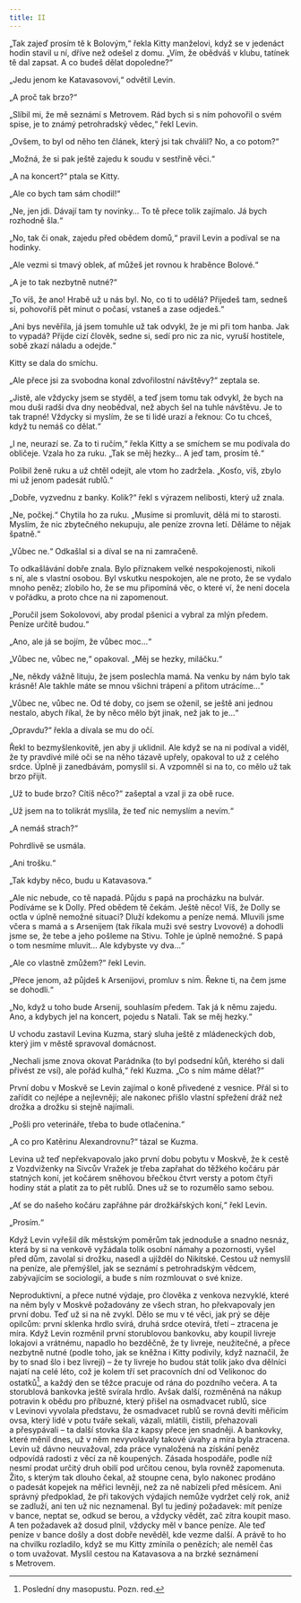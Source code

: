 ```yaml
---
title: II
---
```


„Tak zajeď prosím tě k Bolovým,“ řekla Kitty manželovi, když se v jedenáct hodin stavil u ní, dříve než odešel z domu. „Vím, že obědváš v klubu, tatínek tě dal zapsat. A co budeš dělat dopoledne?“

„Jedu jenom ke Katavasovovi,“ odvětil Levin.

„A proč tak brzo?“

„Slíbil mi, že mě seznámí s Metrovem. Rád bych si s ním pohovořil o svém spise, je to známý petrohradský vědec,“ řekl Levin.

„Ovšem, to byl od něho ten článek, který jsi tak chválil? No, a co potom?“

„Možná, že si pak ještě zajedu k soudu v sestřině věci.“

„A na koncert?“ ptala se Kitty.

„Ale co bych tam sám chodil!“

„Ne, jen jdi. Dávají tam ty novinky… To tě přece tolik zajímalo. Já bych rozhodně šla.“

„No, tak či onak, zajedu před obědem domů,“ pravil Levin a podíval se na hodinky.

„Ale vezmi si tmavý oblek, ať můžeš jet rovnou k hraběnce Bolové.“

„A je to tak nezbytně nutné?“

„To víš, že ano! Hrabě už u nás byl. No, co ti to udělá? Přijedeš tam, sedneš si, pohovoříš pět minut o počasí, vstaneš a zase odjedeš.“

„Ani bys nevěřila, já jsem tomuhle už tak odvykl, že je mi při tom hanba. Jak to vypadá? Přijde cizí člověk, sedne si, sedí pro nic za nic, vyruší hostitele, sobě zkazí náladu a odejde.“

Kitty se dala do smíchu.

„Ale přece jsi za svobodna konal zdvořilostní návštěvy?“ zeptala se.

„Jistě, ale vždycky jsem se styděl, a teď jsem tomu tak odvykl, že bych na mou duši radši dva dny neobědval, než abych šel na tuhle návštěvu. Je to tak trapné! Vždycky si myslím, že se ti lidé urazí a řeknou: Co tu chceš, když tu nemáš co dělat.“

„I ne, neurazí se. Za to ti ručím,“ řekla Kitty a se smíchem se mu podívala do obličeje. Vzala ho za ruku. „Tak se měj hezky… A jeď tam, prosím tě.“

Políbil ženě ruku a už chtěl odejít, ale vtom ho zadržela. „Kosťo, víš, zbylo mi už jenom padesát rublů.“

„Dobře, vyzvednu z banky. Kolik?“ řekl s výrazem nelibosti, který už znala.

„Ne, počkej.“ Chytila ho za ruku. „Musíme si promluvit, dělá mi to starosti. Myslím, že nic zbytečného nekupuju, ale peníze zrovna letí. Děláme to nějak špatně.“

„Vůbec ne.“ Odkašlal si a díval se na ni zamračeně.

To odkašlávání dobře znala. Bylo příznakem velké nespokojenosti, nikoli s ní, ale s vlastní osobou. Byl vskutku nespokojen, ale ne proto, že se vydalo mnoho peněz; zlobilo ho, že se mu připomíná věc, o které ví, že není docela v pořádku, a proto chce na ni zapomenout.

„Poručil jsem Sokolovovi, aby prodal pšenici a vybral za mlýn předem. Peníze určitě budou.“

„Ano, ale já se bojím, že vůbec moc…“

„Vůbec ne, vůbec ne,“ opakoval. „Měj se hezky, miláčku.“

„Ne, někdy vážně lituju, že jsem poslechla mamá. Na venku by nám bylo tak krásně! Ale takhle máte se mnou všichni trápení a přitom utrácíme…“

„Vůbec ne, vůbec ne. Od té doby, co jsem se oženil, se ještě ani jednou nestalo, abych říkal, že by něco mělo být jinak, než jak to je…“

„Opravdu?“ řekla a dívala se mu do očí.

Řekl to bezmyšlenkovitě, jen aby ji uklidnil. Ale když se na ni podíval a viděl, že ty pravdivé milé oči se na něho tázavě upřely, opakoval to už z celého srdce. Úplně ji zanedbávám, pomyslil si. A vzpomněl si na to, co mělo už tak brzo přijít.

„Už to bude brzo? Cítíš něco?“ zašeptal a vzal ji za obě ruce.

„Už jsem na to tolikrát myslila, že teď nic nemyslím a nevím.“

„A nemáš strach?“

Pohrdlivě se usmála.

„Ani trošku.“

„Tak kdyby něco, budu u Katavasova.“

„Ale nic nebude, co tě napadá. Půjdu s papá na procházku na bulvár. Podíváme se k Dolly. Před obědem tě čekám. Ještě něco! Víš, že Dolly se octla v úplně nemožné situaci? Dluží kdekomu a peníze nemá. Mluvili jsme včera s mamá a s Arsenijem (tak říkala muži své sestry Lvovové) a dohodli jsme se, že tebe a jeho pošleme na Stivu. Tohle je úplně nemožné. S papá o tom nesmíme mluvit… Ale kdybyste vy dva…“

„Ale co vlastně zmůžem?“ řekl Levin.

„Přece jenom, až půjdeš k Arsenijovi, promluv s ním. Řekne ti, na čem jsme se dohodli.“

„No, když u toho bude Arsenij, souhlasím předem. Tak já k němu zajedu. Ano, a kdybych jel na koncert, pojedu s Natali. Tak se měj hezky.“

U vchodu zastavil Levina Kuzma, starý sluha ještě z mládeneckých dob, který jim v městě spravoval domácnost.

„Nechali jsme znova okovat Parádníka (to byl podsední kůň, kterého si dali přivést ze vsi), ale pořád kulhá,“ řekl Kuzma. „Co s ním máme dělat?“

První dobu v Moskvě se Levin zajímal o koně přivedené z vesnice. Přál si to zařídit co nejlépe a nejlevněji; ale nakonec přišlo vlastní spřežení dráž než drožka a drožku si stejně najímali.

„Pošli pro veterináře, třeba to bude otlačenina.“

„A co pro Katěrinu Alexandrovnu?“ tázal se Kuzma.

Levina už teď nepřekvapovalo jako první dobu pobytu v Moskvě, že k cestě z Vozdviženky na Sivcův Vražek je třeba zapřahat do těžkého kočáru pár statných koní, jet kočárem sněhovou břečkou čtvrt versty a potom čtyři hodiny stát a platit za to pět rublů. Dnes už se to rozumělo samo sebou.

„Ať se do našeho kočáru zapřáhne pár drožkářských koní,“ řekl Levin.

„Prosím.“

Když Levin vyřešil dík městským poměrům tak jednoduše a snadno nesnáz, která by si na venkově vyžádala tolik osobní námahy a pozornosti, vyšel před dům, zavolal si drožku, nasedl a ujížděl do Nikitské. Cestou už nemyslil na peníze, ale přemýšlel, jak se seznámí s petrohradským vědcem, zabývajícím se sociologií, a bude s ním rozmlouvat o své knize.

Neproduktivní, a přece nutné výdaje, pro člověka z venkova nezvyklé, které na něm byly v Moskvě požadovány ze všech stran, ho překvapovaly jen první dobu. Teď už si na ně zvykl. Dělo se mu v té věci, jak prý se děje opilcům: první sklenka hrdlo svírá, druhá srdce otevírá, třetí – ztracena je míra. Když Levin rozměnil první storublovou bankovku, aby koupil livreje lokajovi a vrátnému, napadlo ho bezděčně, že ty livreje, neužitečné, a přece nezbytně nutné (podle toho, jak se kněžna i Kitty podivily, když naznačil, že by to snad šlo i bez livrejí) – že ty livreje ho budou stát tolik jako dva dělníci najatí na celé léto, což je kolem tří set pracovních dní od Velikonoc do ostatků[^44], a každý den se těžce pracuje od rána do pozdního večera. A ta storublová bankovka ještě svírala hrdlo. Avšak další, rozměněná na nákup potravin k obědu pro příbuzné, který přišel na osmadvacet rublů, sice v Levinovi vyvolala představu, že osmadvacet rublů se rovná devíti měřicím ovsa, který lidé v potu tváře sekali, vázali, mlátili, čistili, přehazovali a přesypávali – ta další stovka šla z kapsy přece jen snadněji. A bankovky, které měnil dnes, už v něm nevyvolávaly takové úvahy a míra byla ztracena. Levin už dávno neuvažoval, zda práce vynaložená na získání peněz odpovídá radosti z věcí za ně koupených. Zásada hospodáře, podle níž nesmí prodat určitý druh obilí pod určitou cenou, byla rovněž zapomenuta. Žito, s kterým tak dlouho čekal, až stoupne cena, bylo nakonec prodáno o padesát kopejek na měřici levněji, než za ně nabízeli před měsícem. Ani správný předpoklad, že při takových výdajích nemůže vydržet celý rok, aniž se zadluží, ani ten už nic neznamenal. Byl tu jediný požadavek: mít peníze v bance, neptat se, odkud se berou, a vždycky vědět, zač zítra koupit maso. A ten požadavek až dosud plnil, vždycky měl v bance peníze. Ale teď peníze v bance došly a dost dobře nevěděl, kde vezme další. A právě to ho na chvilku rozladilo, když se mu Kitty zmínila o penězích; ale neměl čas o tom uvažovat. Myslil cestou na Katavasova a na brzké seznámení s Metrovem.

  

[^44]: Poslední dny masopustu. Pozn. red.
